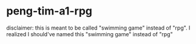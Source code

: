 # peng-tim-a1-rpg


disclaimer: this is meant to be called "swimming game" instead of "rpg". I realized I should've named this "swimming game" instead of "rpg"
